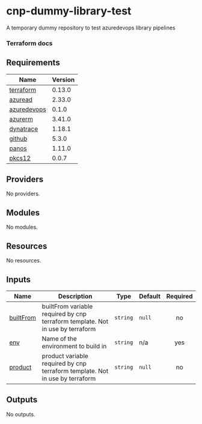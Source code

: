 # cnp-dummy-library-test
A temporary dummy repository to test azuredevops library pipelines


### Terraform docs
<!-- BEGIN_TF_DOCS -->
## Requirements

| Name | Version |
|------|---------|
| <a name="requirement_terraform"></a> [terraform](#requirement\_terraform) | 0.13.0 |
| <a name="requirement_azuread"></a> [azuread](#requirement\_azuread) | 2.33.0 |
| <a name="requirement_azuredevops"></a> [azuredevops](#requirement\_azuredevops) | 0.1.0 |
| <a name="requirement_azurerm"></a> [azurerm](#requirement\_azurerm) | 3.41.0 |
| <a name="requirement_dynatrace"></a> [dynatrace](#requirement\_dynatrace) | 1.18.1 |
| <a name="requirement_github"></a> [github](#requirement\_github) | 5.3.0 |
| <a name="requirement_panos"></a> [panos](#requirement\_panos) | 1.11.0 |
| <a name="requirement_pkcs12"></a> [pkcs12](#requirement\_pkcs12) | 0.0.7 |

## Providers

No providers.

## Modules

No modules.

## Resources

No resources.

## Inputs

| Name | Description | Type | Default | Required |
|------|-------------|------|---------|:--------:|
| <a name="input_builtFrom"></a> [builtFrom](#input\_builtFrom) | builtFrom variable required by cnp terraform template. Not in use by terraform | `string` | `null` | no |
| <a name="input_env"></a> [env](#input\_env) | Name of the environment to build in | `string` | n/a | yes |
| <a name="input_product"></a> [product](#input\_product) | product variable required by cnp terraform template. Not in use by terraform | `string` | `null` | no |

## Outputs

No outputs.
<!-- END_TF_DOCS -->


